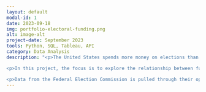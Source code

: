 ```yaml
---
layout: default
modal-id: 1
date: 2023-09-18
img: portfolio-electoral-funding.png
alt: image-alt
project-date: September 2023
tools: Python, SQL, Tableau, API
category: Data Analysis
description: "<p>The United States spends more money on elections than any other nation, and even more so following the controversial Supreme Court decision in Citizens United v. Federal Election Committee in 2010 that prohibited the government from restricting independent expenditures on political campaigns by third-party groups.</p>

<p>In this project, the focus is to explore the relationship between funding that comes from special interest groups, in particular from the Super PACs made possible by the Citizens United decision, and the voting behavior of elected congress members who either receive their funding directly or benefit indirectly from their expenditures.</p>

<p>Data from the Federal Election Commission is pulled through their open API into a SQL database for analysis in Python and visualization in Tableau.</p>"
---
```

